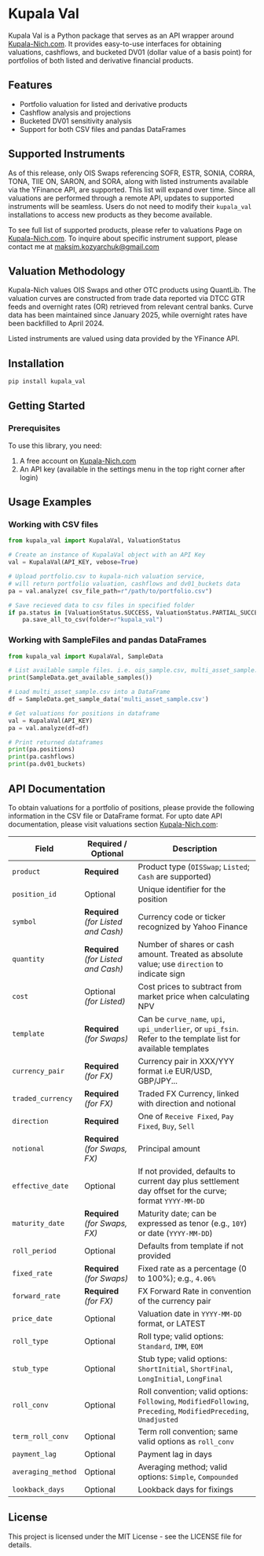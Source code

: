 # Kupala Val

Kupala Val is a Python package that serves as an API wrapper around [Kupala-Nich.com](https://kupala-nich.com). It provides easy-to-use interfaces for obtaining valuations, cashflows, and bucketed DV01 (dollar value of a basis point) for portfolios of both listed and derivative financial products.

## Features

- Portfolio valuation for listed and derivative products
- Cashflow analysis and projections
- Bucketed DV01 sensitivity analysis
- Support for both CSV files and pandas DataFrames


## Supported Instruments

As of this release, only OIS Swaps referencing SOFR, ESTR, SONIA, CORRA, TONA, TIIE ON, SARON, and SORA, along with listed instruments available via the YFinance API, are supported. This list will expand over time. Since all valuations are performed through a remote API, updates to supported instruments will be seamless. Users do not need to modify their `kupala_val` installations to access new products as they become available.

To see full list of supported products, please refer to valuations Page on [Kupala-Nich.com](https://kupala-nich.com).  To inquire about specific instrument support, please contact me at maksim.kozyarchuk@gmail.com

## Valuation Methodology

Kupala-Nich values OIS Swaps and other OTC products using QuantLib. The valuation curves are constructed from trade data reported via DTCC GTR feeds and overnight rates (OR) retrieved from relevant central banks. Curve data has been maintained since January 2025, while overnight rates have been backfilled to April 2024.

Listed instruments are valued using data provided by the YFinance API.  


## Installation

```bash
pip install kupala_val
```

## Getting Started

### Prerequisites

To use this library, you need:

1. A free account on [Kupala-Nich.com](https://kupala-nich.com)
2. An API key (available in the settings menu in the top right corner after login)

## Usage Examples

### Working with CSV files

```python
from kupala_val import KupalaVal, ValuationStatus

# Create an instance of KupalaVal object with an API Key
val = KupalaVal(API_KEY, vebose=True)

# Upload portfolio.csv to kupala-nich valuation service, 
# will return portfolio valuation, cashflows and dv01_buckets data
pa = val.analyze( csv_file_path=r"/path/to/portfolio.csv")

# Save recieved data to csv files in specified folder
if pa.status in [ValuationStatus.SUCCESS, ValuationStatus.PARTIAL_SUCCESS]:
    pa.save_all_to_csv(folder=r"kupala_val")

```

### Working with SampleFiles and pandas DataFrames

```python
from kupala_val import KupalaVal, SampleData

# List available sample files. i.e. ois_sample.csv, multi_asset_sample.csv
print(SampleData.get_available_samples())

# Load multi_asset_sample.csv into a DataFrame
df = SampleData.get_sample_data('multi_asset_sample.csv')

# Get valuations for positions in dataframe
val = KupalaVal(API_KEY)
pa = val.analyze(df=df)

# Print returned dataframes 
print(pa.positions)
print(pa.cashflows)
print(pa.dv01_buckets)

```

## API Documentation

To obtain valuations for a portfolio of positions, please provide the following information in the CSV file or DataFrame format. For upto date API documentation, please visit valuations section [Kupala-Nich.com](https://kupala-nich.com):

| Field                | Required / Optional                | Description                                                                                                             |
|----------------------|------------------------------------|-------------------------------------------------------------------------------------------------------------------------|
| `product`            | **Required**                       | Product type (`OISSwap`; `Listed`; `Cash` are supported)                                                                |
| `position_id`        | Optional                           | Unique identifier for the position                                                                                      |
| `symbol`             | **Required** *(for Listed and Cash)* | Currency code or ticker recognized by Yahoo Finance                                                                     |
| `quantity`           | **Required** *(for Listed and Cash)* | Number of shares or cash amount. Treated as absolute value; use `direction` to indicate sign                            |
| `cost`               | Optional *(for Listed)*            | Cost prices to subtract from market price when calculating NPV                                                          |
| `template`           | **Required** *(for Swaps)*               | Can be `curve_name`, `upi`, `upi_underlier`, or `upi_fsin`. Refer to the template list for available templates        |
| `currency_pair`      | **Required** *(for FX)*             | Currency pair in XXX/YYY format i.e EUR/USD, GBP/JPY...                                                               |
| `traded_currency`    | **Required** *(for FX)*             | Traded FX Currency, linked with direction and notional                                                              |
| `direction`          | **Required**                       | One of `Receive Fixed`, `Pay Fixed`, `Buy`, `Sell`                                                                       |
| `notional`           | **Required**  *(for Swaps, FX)*    | Principal amount                                                                                                        |
| `effective_date`     | Optional                           | If not provided, defaults to current day plus settlement day offset for the curve; format `YYYY-MM-DD`                  |
| `maturity_date`      | **Required**   *(for Swaps, FX)*   | Maturity date; can be expressed as tenor (e.g., `10Y`) or date (`YYYY-MM-DD`)                                           |
| `roll_period`        | Optional                           | Defaults from template if not provided                                                                                  |
| `fixed_rate`         | **Required**  *(for Swaps)*        | Fixed rate as a percentage (0 to 100%); e.g., `4.06%`                                                                   |
| `forward_rate`       | **Required**  *(for FX)*           | FX Forward Rate in convention of the currency pair                                                                     |
| `price_date`         | Optional                           | Valuation date in `YYYY-MM-DD` format, or LATEST                                                                        |
| `roll_type`          | Optional                           | Roll type; valid options: `Standard`, `IMM`, `EOM`                                                                      |
| `stub_type`          | Optional                           | Stub type; valid options: `ShortInitial`, `ShortFinal`, `LongInitial`, `LongFinal`                                      |
| `roll_conv`          | Optional                           | Roll convention; valid options: `Following`, `ModifiedFollowing`, `Preceding`, `ModifiedPreceding`, `Unadjusted`        |
| `term_roll_conv`     | Optional                           | Term roll convention; same valid options as `roll_conv`                                                                 |
| `payment_lag`        | Optional                           | Payment lag in days                                                                                                     |
| `averaging_method`   | Optional                           | Averaging method; valid options: `Simple`, `Compounded`                                                                 |
| `lookback_days`      | Optional                           | Lookback days for fixings                                                                                               |


## License

This project is licensed under the MIT License - see the LICENSE file for details.

